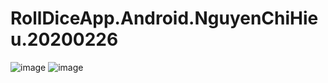 # RollDiceApp.Android.NguyenChiHieu.20200226
![image](https://github.com/hieuChiNguyen/RollDiceApp.Android.NguyenChiHieu.20200226/assets/105554125/a033c76c-9de8-486f-bdcf-bc4e05066875)
![image](https://github.com/hieuChiNguyen/RollDiceApp.Android.NguyenChiHieu.20200226/assets/105554125/4018d488-8aaa-4c22-932e-bea5bfd205c6)
